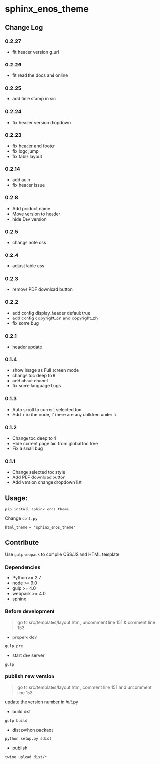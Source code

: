 # sphinx_enos_theme

## Change Log

### 0.2.27

* fit header version g_url

### 0.2.26

* fit read the docs and online

### 0.2.25

* add time stamp in src

### 0.2.24

* fix header version dropdown

### 0.2.23

* fix header and footer
* fix logo jump
* fix table layout

### 0.2.14

* add auth
* fix header issue

### 0.2.8

* Add product name
* Move version to header
* hide Dev version

### 0.2.5

* change note css

### 0.2.4

* adjust table css

### 0.2.3

* remove PDF download button

### 0.2.2

* add config display_header default true
* add config copyright_en and copyright_zh
* fix some bug

### 0.2.1

* header update

### 0.1.4

* show image as Full screen mode
* change toc deep to 8
* add about chanel
* fix some language bugs 

### 0.1.3

* Auto scroll to current selected toc
* Add + to the node, if there are any children under it

### 0.1.2 

* Change toc deep to 4
* Hide current page toc from global toc tree
* Fix a small bug 

### 0.1.1 

* Change selected toc style 
* Add PDF download button
* Add version change dropdown list

## Usage: 

```
pip install sphinx_enos_theme
```

Change `conf.py` 

```
html_theme = "sphinx_enos_theme"
```

## Contribute

Use `gulp` `webpack` to compile CSS/JS and HTML template

### Dependencies

* Python >= 2.7
* node >= 9.0
* gulp >= 4.0
* webpack >= 4.0
* sphinx 

### Before development 

> go to src/templates/layout.html, uncomment line 151 & comment line 153

* prepare dev

```
gulp pre
```

* start dev server 

```
gulp
```

### publish new version 

> go to src/templates/layout.html, comment line 151 and uncomment line 153

update the version number in _init_.py

* build dist

```
gulp build
```

* dist python package

```
python setup.py sdist
```

* publish

```
twine upload dist/*
```
